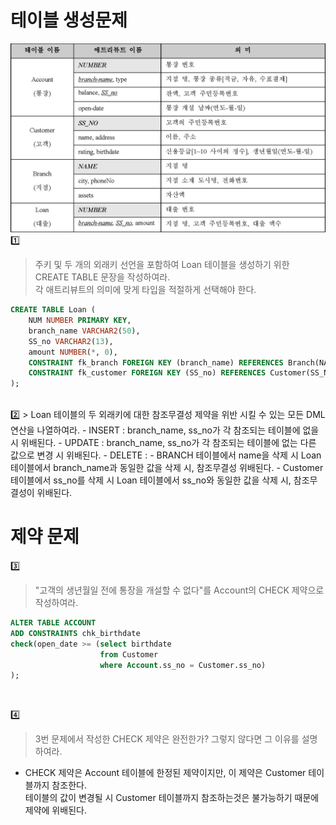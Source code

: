 # 테이블 생성문제
![bank](https://github.com/secgyu/Database/blob/main/Account_DB/BankingDB.png)
1️⃣
> 주키 및 두 개의 외래키 선언을 포함하여 Loan 테이블을 생성하기 위한 CREATE TABLE 문장을 작성하여라.  
   각 애트리뷰트의 의미에 맞게 타입을 적절하게 선택해야 한다.

```sql
CREATE TABLE Loan (
    NUM NUMBER PRIMARY KEY,
    branch_name VARCHAR2(50),
    SS_no VARCHAR2(13),
    amount NUMBER(*, 0),
    CONSTRAINT fk_branch FOREIGN KEY (branch_name) REFERENCES Branch(NAME),
    CONSTRAINT fk_customer FOREIGN KEY (SS_no) REFERENCES Customer(SS_NO)
);
```
<br/>
2️⃣
> Loan 테이블의 두 외래키에 대한 참조무결성 제약을 위반 시킬 수 있는 모든 DML 연산을 나열하여라.
- INSERT : branch_name, ss_no가 각 참조되는 테이블에 없을 시 위배된다.
- UPDATE : branch_name, ss_no가 각 참조되는 테이블에 없는 다른 값으로 변경 시 위배된다.
- DELETE :
  - BRANCH 테이블에서 name을 삭제 시 Loan 테이블에서 branch_name과 동일한 값을 삭제 시, 참조무결성 위배된다.
  - Customer 테이블에서 ss_no를 삭제 시 Loan 테이블에서 ss_no와 동일한 값을 삭제 시, 참조무결성이 위배된다.

# 제약 문제
3️⃣
> "고객의 생년월일 전에 통장을 개설할 수 없다"를 Account의 CHECK 제약으로 작성하여라.

```sql
ALTER TABLE ACCOUNT
ADD CONSTRAINTS chk_birthdate
check(open_date >= (select birthdate
                    from Customer
                    where Account.ss_no = Customer.ss_no)
);
```

<br/>

4️⃣
> 3번 문제에서 작성한 CHECK 제약은 완전한가? 그렇지 않다면 그 이유를 설명하여라.
- CHECK 제약은 Account 테이블에 한정된 제약이지만, 이 제약은 Customer 테이블까지 참조한다.  
  테이블의 값이 변경될 시 Customer 테이블까지 참조하는것은 불가능하기 때문에 제약에 위배된다.
